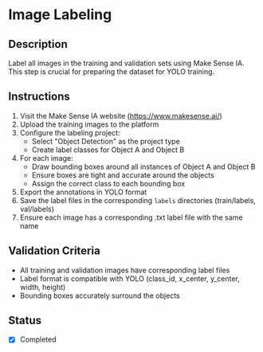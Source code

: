 # Image Labeling

## Description

Label all images in the training and validation sets using Make Sense IA. This step is crucial for preparing the dataset for YOLO training.

## Instructions

1. Visit the Make Sense IA website (<https://www.makesense.ai/>)
2. Upload the training images to the platform
3. Configure the labeling project:
   - Select "Object Detection" as the project type
   - Create label classes for Object A and Object B
4. For each image:
   - Draw bounding boxes around all instances of Object A and Object B
   - Ensure boxes are tight and accurate around the objects
   - Assign the correct class to each bounding box
5. Export the annotations in YOLO format
6. Save the label files in the corresponding `labels` directories (train/labels, val/labels)
7. Ensure each image has a corresponding .txt label file with the same name

## Validation Criteria

- All training and validation images have corresponding label files
- Label format is compatible with YOLO (class_id, x_center, y_center, width, height)
- Bounding boxes accurately surround the objects

## Status

- [x] Completed
